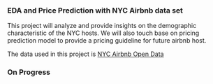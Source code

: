 ### EDA and Price Prediction with NYC Airbnb data set 

This project will analyze and provide insights on the demographic characteristic of the NYC hosts. We will also touch base on pricing prediction model to provide a pricing guideline for future airbnb host.

The data used in this project is [NYC Airbnb Open Data](https://www.kaggle.com/dgomonov/new-york-city-airbnb-open-data)

### On Progress
